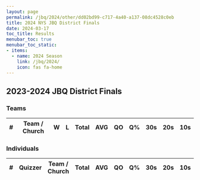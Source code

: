 ```yaml
---
layout: page
permalink: /jbq/2024/other/dd02bd99-c717-4a40-a137-08dc4528c0eb
title: 2024 NYS JBQ District Finals
date: 2024-03-17
toc_title: Results
menubar_toc: true
menubar_toc_static:
- items:
  - name: 2024 Season
    link: /jbq/2024/
    icon: fas fa-home
---
```



## 2023-2024 JBQ District Finals

### Teams
| # | Team / Church | W | L | Total | AVG | QO | Q% | 30s | 20s | 10s |
|--:|---|--:|--:|--:|--:|--:|--:|--:|--:|--:|

### Individuals
| # | Quizzer | Team / Church | Total | AVG | QO | Q% | 30s | 20s | 10s |
|--:|---|---|--:|--:|--:|--:|--:|--:|--:|

